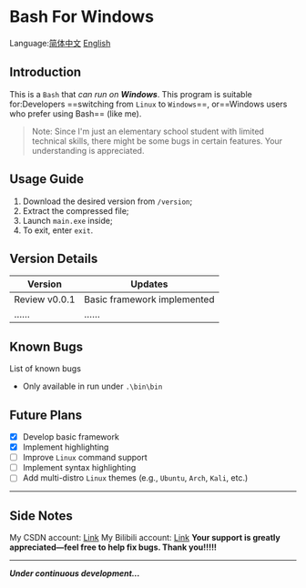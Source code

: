# Bash For Windows
Language:[简体中文](https://github.com/shufeng2012/Bash-For-Windows/blob/main/README.md)   [English](https://github.com/shufeng2012/Bash-For-Windows/blob/main/README-english.md)
## Introduction
This is a `Bash` that *can run on ***Windows****.
This program is suitable for:Developers ==switching from `Linux` to `Windows`==, or==Windows users who prefer using Bash== (like me).
> Note: Since I'm just an elementary school student with limited technical skills, there might be some bugs in certain features. Your understanding is appreciated.
## Usage Guide
1. Download the desired version from `/version`;
2. Extract the compressed file;
3. Launch `main.exe` inside;
4. To exit, enter `exit`.
## Version Details
|Version|Updates|
|---|---|
|Review v0.0.1|Basic framework implemented|
|……|……|
## Known Bugs
List of known bugs
* Only available in run under `.\bin\bin`
## Future Plans
* [x] Develop basic framework
* [X] Implement highlighting
* [ ] Improve `Linux` command support
* [ ] Implement syntax highlighting
* [ ] Add multi-distro `Linux` themes (e.g., `Ubuntu`, `Arch`, `Kali`, etc.)
***
## Side Notes
My CSDN account: [Link](https://blog.csdn.net/2401_83116349)
My Bilibili account: [Link](https://space.bilibili.com/3493120790498019)
**Your support is greatly appreciated—feel free to help fix bugs. Thank you!!!!!**
***
***Under continuous development…***